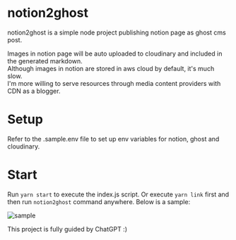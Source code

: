 # notion2ghost

notion2ghost is a simple node project publishing notion page as ghost cms post.

Images in notion page will be auto uploaded to cloudinary and included in the generated markdown.   
Although images in notion are stored in aws cloud by default, it's much slow.  
I'm more willing to serve resources through media content providers with CDN as a blogger.
# Setup

Refer to the .sample.env file to set up env variables for notion, ghost and cloudinary.

# Start

Run `yarn start` to execute the index.js script. Or execute `yarn link` first and then run `notion2ghost` command anywhere. Below is a sample:

![sample](https://res.cloudinary.com/leecy-me/image/upload/v1689994812/open/notion2ghost-sample_puc8ld.jpg)

This project is fully guided by ChatGPT :)